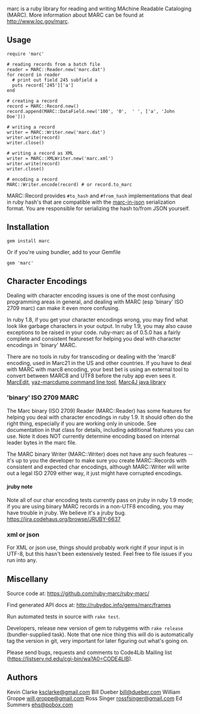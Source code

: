 marc is a ruby library for reading and writing MAchine Readable Cataloging
(MARC). More information about MARC can be found at <http://www.loc.gov/marc>.

## Usage 

    require 'marc'
  
    # reading records from a batch file
    reader = MARC::Reader.new('marc.dat')
    for record in reader
      # print out field 245 subfield a
      puts record['245']['a']
    end
  
    # creating a record 
    record = MARC::Record.new()
    record.append(MARC::DataField.new('100', '0',  ' ', ['a', 'John Doe']))
  
    # writing a record
    writer = MARC::Writer.new('marc.dat')
    writer.write(record)
    writer.close()
  
    # writing a record as XML
    writer = MARC::XMLWriter.new('marc.xml')
    writer.write(record)
    writer.close()
    
    # encoding a record
    MARC::Writer.encode(record) # or record.to_marc

MARC::Record provides `#to_hash` and `#from_hash` implementations that deal in ruby
hash's that are compatible with the 
[marc-in-json](http://dilettantes.code4lib.org/blog/2010/09/a-proposal-to-serialize-marc-in-json/)
serialization format. You are responsible for serializing the hash to/from JSON yourself. 

## Installation

    gem install marc

Or if you're using bundler, add to your Gemfile

    gem 'marc'
    
## Character Encodings

Dealing with character encoding issues is one of the most confusing programming areas in general, and dealing with MARC (esp 'binary' ISO 2709 marc) can make it even more confusing.   

In ruby 1.8, if you get your character encodings wrong, you may find what look like garbage characters in your output. In ruby 1.9, you may also cause exceptions to be raised in your code.  ruby-marc as of 0.5.0 has a fairly complete and consistent featureset for helping you deal with character encodings in 'binary' MARC.  

There are no tools in ruby for transcoding or dealing with the 'marc8' encoding, used in Marc21 in the US and other countries.  If you have to deal with MARC with marc8 encoding, your best bet is using an external tool to convert between MARC8 and UTF8 before the ruby app even sees it. [MarcEdit](http://people.oregonstate.edu/~reeset/marcedit/html/index.php), [yaz-marcdump command line tool](http://www.indexdata.com/yaz), [Marc4J java library](http://marc4j.tigris.org/)

### 'binary' ISO 2709 MARC

The Marc binary (ISO 2709) Reader (MARC::Reader) has some features for helping you deal with character encodings in ruby 1.9. It should often do the right thing, especially if you are working only in unicode. See documentation in that class for details, including additional features you can use.   Note it does NOT currently determine encoding based on internal leader bytes in the marc file.   

The MARC binary Writer (MARC::Writer) does not have any such features -- it's up to you the developer to make sure you create MARC::Records with consistent and expected char encodings, although MARC::Writer will write out a legal ISO 2709 either way, it just might have corrupted encodings.

#### jruby note

Note all of our char encoding tests currently pass on jruby in ruby 1.9 mode; if you are using binary MARC records in a non-UTF8 encoding, you may have trouble in jruby. We believe it's a jruby bug. https://jira.codehaus.org/browse/JRUBY-6637


### xml or json

For XML or json use, things should probably work right if your input is in UTF-8, but this hasn't been extensively tested. Feel free to file issues if you run into any. 
  
## Miscellany 

Source code at: https://github.com/ruby-marc/ruby-marc/

Find generated API docs at: http://rubydoc.info/gems/marc/frames

Run automated tests in source with `rake test`. 

Developers, release new version of gem to rubygems with `rake release` 
(bundler-supplied task). Note that one nice thing this will do is automatically
tag the version in git, very important for later figuring out what's going on.

Please send bugs, requests and comments to Code4Lib Mailing list (https://listserv.nd.edu/cgi-bin/wa?A0=CODE4LIB). 

## Authors

Kevin Clarke <ksclarke@gmail.com>
Bill Dueber <bill@dueber.com>
William Groppe <will.groppe@gmail.com>
Ross Singer <rossfsinger@gmail.com>
Ed Summers <ehs@pobox.com>
